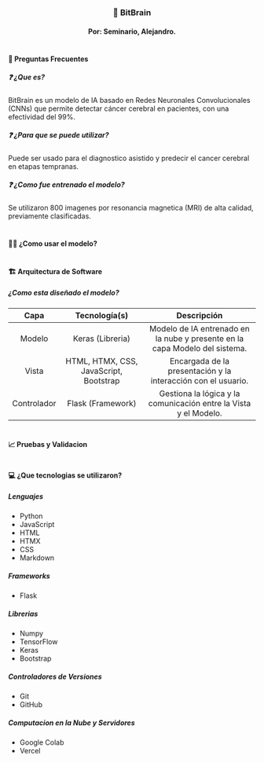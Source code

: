 <h3 align=center>🥼 BitBrain</h3>
<h4 align=center>Por: Seminario, Alejandro.</h4>

<h1></h1>
<h4>🤔 Preguntas Frecuentes</h4>

<h5>❓ ¿Que es?</h5>
BitBrain es un modelo de IA basado en Redes Neuronales Convolucionales (CNNs) que permite detectar 
cáncer cerebral en pacientes, con una efectividad del 99%.


<h5>❓ ¿Para que se puede utilizar?</h5>
Puede ser usado para el diagnostico asistido y predecir el cancer cerebral en etapas tempranas.

<h5>❓ ¿Como fue entrenado el modelo?</h5>
Se utilizaron 800 imagenes por resonancia magnetica (MRI) de alta calidad, previamente clasificadas.

<h1></h1>

<h4>🧑‍🔬 ¿Como usar el modelo?</h4>


<h1></h1>

<h4>🏗️ Arquitectura de Software</h4>
<h5>¿Como esta diseñado el modelo?</h5>

<table>
    <thead>
        <tr>
            <th>Capa</th>
            <th>Tecnología(s)</th>
            <th>Descripción</th>
        </tr>
    </thead>
    <tbody>
        <tr>
            <td align="center">Modelo</td>
            <td align="center">Keras (Libreria)</td>
            <td align="center">Modelo de IA entrenado en la nube y presente en la capa Modelo del sistema.</td>
        </tr>
              <tr>
            <td align="center">Vista</td>
            <td align="center">HTML, HTMX, CSS, JavaScript, Bootstrap</td>
            <td align="center">Encargada de la presentación y la interacción con el usuario.</td>
        </tr>
              <tr>
            <td align="center">Controlador</td>
            <td align="center">Flask (Framework)</td>
            <td align="center">Gestiona la lógica y la comunicación entre la Vista y el Modelo.</td>
        </tr>
    </tbody>
</table>

<h1></h1>

<h4>📈 Pruebas y Validacion</h4>

<h1></h1>

<h4>💻 ¿Que tecnologias se utilizaron?</h4>

<h5>Lenguajes</h5>

- Python
- JavaScript
- HTML
- HTMX
- CSS
- Markdown

<h5>Frameworks</h5>

- Flask


<h5>Librerias</h5>

- Numpy
- TensorFlow
- Keras
- Bootstrap

<h5>Controladores de Versiones</h5>

- Git
- GitHub



<h5>Computacion en la Nube y Servidores</h5>

- Google Colab
- Vercel





